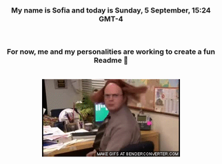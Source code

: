 


<div align="center">
<h3 >My name is Sofia and today is Sunday, 5 September, 15:24 GMT-4</h3><br>
<h3 >For now, me and my personalities are working to create a fun Readme 👋
</h3><br>
<img src='img/dwight.gif' alt='working...'/>
</div>
